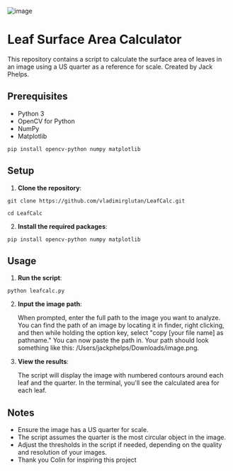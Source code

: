 ![image](https://github.com/vladimirglutan/LeafCalc/assets/88109086/33e2131e-3ab8-43ad-a172-796bdcc91750)
# Leaf Surface Area Calculator

This repository contains a script to calculate the surface area of leaves in an image using a US quarter as a reference for scale.
Created by Jack Phelps.

## Prerequisites

- Python 3
- OpenCV for Python
- NumPy
- Matplotlib

``
pip install opencv-python numpy matplotlib
``

## Setup

1. **Clone the repository**:

``
git clone https://github.com/vladimirglutan/LeafCalc.git
``

``
cd LeafCalc
``

2. **Install the required packages**:

``
pip install opencv-python numpy matplotlib
``

## Usage

1. **Run the script**:

``
python leafcalc.py
``

2. **Input the image path**:

   When prompted, enter the full path to the image you want to analyze. You can find the path of an image by locating it in finder, right clicking, and then while holding the option key, select "copy [your file name] as pathname." You can now paste the path in. Your path should look something like this: /Users/jackphelps/Downloads/image.png.
   
4. **View the results**:

   The script will display the image with numbered contours around each leaf and the quarter. In the terminal, you'll see the calculated area for each leaf.

## Notes

- Ensure the image has a US quarter for scale.
- The script assumes the quarter is the most circular object in the image.
- Adjust the thresholds in the script if needed, depending on the quality and resolution of your images.
- Thank you Colin for inspiring this project
